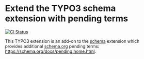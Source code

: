 # Extend the TYPO3 schema extension with pending terms

[![CI Status](https://github.com/brotkrueml/schema-pending/workflows/CI/badge.svg?branch=master)](https://github.com/brotkrueml/schema-pending/actions?query=workflow%3ACI)

This TYPO3 extension is an add-on to the
[schema](https://extensions.typo3.org/extension/schema) extension
which provides additional [schema.org](https://schema.org/) pending
terms: https://schema.org/docs/pending.home.html.
